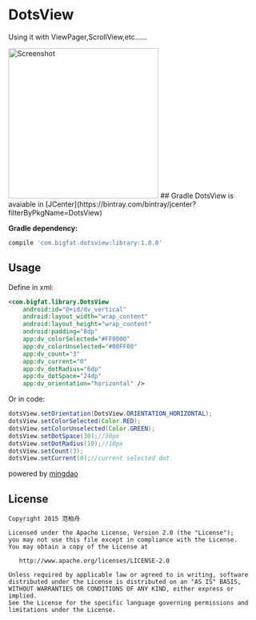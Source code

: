 # DotsView
Using it with ViewPager,ScrollView,etc......   

<img src="https://raw.githubusercontent.com/yueban/DotsView/master/DotsView.gif" width="300" alt="Screenshot"/>
## Gradle
DotsView is avaiable in [JCenter](https://bintray.com/bintray/jcenter?filterByPkgName=DotsView)

**Gradle dependency:**
```gradle
compile 'com.bigfat.dotsview:library:1.0.0'
```

## Usage
Define in xml:
```xml
<com.bigfat.library.DotsView
    android:id="@+id/dv_vertical"
    android:layout_width="wrap_content"
    android:layout_height="wrap_content"
    android:padding="8dp"
    app:dv_colorSelected="#FF0000"
    app:dv_colorUnselected="#00FF00"
    app:dv_count="3"
    app:dv_current="0"
    app:dv_dotRadius="6dp"
    app:dv_dotSpace="24dp"
    app:dv_orientation="horizontal" />
```

Or in code:
```java
dotsView.setOrientation(DotsView.ORIENTATION_HORIZONTAL);
dotsView.setColorSelected(Color.RED);
dotsView.setColorUnselected(Color.GREEN);
dotsView.setDotSpace(30);//30px
dotsView.setDotRadius(10);//10px
dotsView.setCount(3);
dotsView.setCurrent(0);//current selected dot
```

powered by [mingdao](http://www.mingdao.com/home)

## License

    Copyright 2015 范柏舟

    Licensed under the Apache License, Version 2.0 (the "License");
    you may not use this file except in compliance with the License.
    You may obtain a copy of the License at

       http://www.apache.org/licenses/LICENSE-2.0

    Unless required by applicable law or agreed to in writing, software
    distributed under the License is distributed on an "AS IS" BASIS,
    WITHOUT WARRANTIES OR CONDITIONS OF ANY KIND, either express or implied.
    See the License for the specific language governing permissions and
    limitations under the License.